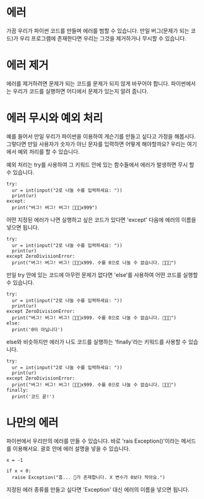 # 에러
가끔 우리가 파이썬 코드를 만들며 에러를 범할 수 있습니다. 만일 버그(문제가 되는 코드)가 우리 프로그램에 존재한다면 우리는 그것을 제거하거나 무시할 수 있습니다.

# 에러 제거
에러를 제거하려면 문제가 되는 코드를 문제가 되지 않게 바꾸어야 합니다. 파이썬에서는 우리가 코드를 실행하면 어디에서 문제가 있는지 알려 줍니다.

# 에러 무시와 예외 처리
예를 들어서 만일 우리가 파이썬을 이용하여 게슨기를 만들고 싶다고 가정을 해봅시다. 그렇다면 만일 사용자가 숫자가 아닌 문자를 입력하면 어떻게 해야할까요? 우리는 여기에서 예외 처리를 할 수 있습니다.

예외 처리는 try를 사용하여 그 키워드 안에 있는 함수들에서 에러가 발생하면 무시 할 수 있습니다.
```
try:
  ur = int(input("2로 나눌 수를 입력하세요: "))
  print(ur)
except:
  print("버그! 버그! 버그! 🐛🐛🐛x999")
```

어떤 지정된 에러가 나면 실행하고 싶은 코드가 있다면 'except' 다음에 에러의 이름을 넣으면 됩니다.

```
try:
  ur = int(input("2로 나눌 수를 입력하세요: "))
  print(ur)
except ZeroDivisionError:
  print("버그! 버그! 버그! 🐛🐛🐛x999. 수를 0으로 나눌 수 없습니다. 🐛🐛🐛")
```

만일 try 안에 있는 코드에 아무런 문제가 없다면 'else'를 사용하여 어떤 코드를 실행할 수 있습니다.

```
try:
  ur = int(input("2로 나눌 수를 입력하세요: "))
  print(ur)
except ZeroDivisionError:
  print("버그! 버그! 버그! 🐛🐛🐛x999. 수를 0으로 나눌 수 없습니다. 🐛🐛🐛")
else:
  print('0이 아닙니다')
```

else와 비슷하지만 에러가 나도 코드를 실행하는 'finally'라는 키워드를 사용할 수 있습니다.

```
try:
  ur = int(input("2로 나눌 수를 입력하세요: "))
  print(ur)
except ZeroDivisionError:
  print("버그! 버그! 버그! 🐛🐛🐛x999. 수를 0으로 나눌 수 없습니다. 🐛🐛🐛")
finally:
  print('코드 끝!')
```

# 나만의 에러
파이썬에서 우리만의 에러를 만들 수 있습니다. 바로 'rais Exception()'이라는 메서드를 이용해서요. 괄호 안에 에러 설명을 넣을 수 있습니다.

```
x = -1

if x < 0:
  raise Exception("흠... 🐛가 존재합니다. X 변수가 0보다 작아요.")
```

지정된 에러 종류를 만들고 싶다면 'Exception' 대신 에러의 이름을 넣으면 됩니다.

